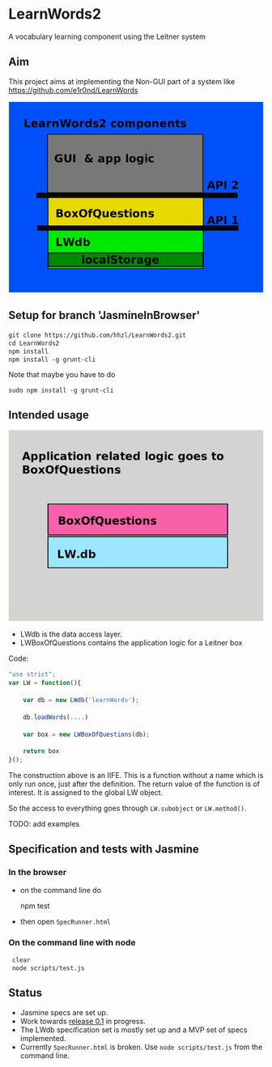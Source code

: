 # LearnWords2
A vocabulary learning component using the Leitner system

## Aim

This project aims at implementing the Non-GUI part of a system like 
https://github.com/e1r0nd/LearnWords

![learnwords2-layers](docs/LW2-context.png)


## Setup for branch 'JasmineInBrowser'

````	
git clone https://github.com/hhzl/LearnWords2.git
cd LearnWords2
npm install
npm install -g grunt-cli
````

Note that maybe you have to do

    sudo npm install -g grunt-cli


## Intended usage

![learnwords2-layers](docs/learnwords2-layers.png)

- LWdb is the data access layer.
- LWBoxOfQuestions contains the application logic for a Leitner box


Code:

````JavaScript
"use strict";
var LW = function(){

	var db = new LWdb('learnWords');

	db.loadWords(....)

	var box = new LWBoxOfQuestions(db);

	return box
}();
````


The construction above is an IIFE.
This is a function without a name which is only run once, just after the definition.
The return value of the function is of interest. It is assigned to the global LW object.

So the access to everything goes through ``LW.subobject``  or ``LW.method()``.



 
TODO: add examples



## Specification and tests with Jasmine

### In the browser

- on the command line do

     npm test

- then open ``SpecRunner.html``


### On the command line with node

     clear
     node scripts/test.js


## Status

* Jasmine specs are set up. 
* Work towards [release 0.1](https://github.com/hhzl/LearnWords2/milestone/1) in progress. 
* The LWdb specification set is mostly set up and a MVP set of specs implemented. 
* Currently ``SpecRunner.html`` is broken. Use ``node scripts/test.js`` from the command line.

